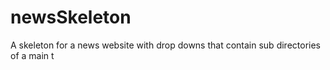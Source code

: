 # newsSkeleton
A skeleton for a news website with drop downs that contain sub directories of a main t
